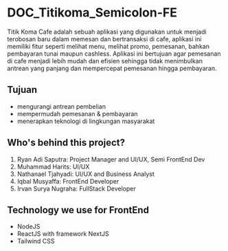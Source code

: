 # DOC_Titikoma_Semicolon-FE

Titik Koma Cafe adalah sebuah aplikasi yang digunakan untuk menjadi terobosan baru dalam memesan dan bertransaksi di
cafe, aplikasi ini memiliki fitur seperti melihat menu, melihat promo, pemesanan, bahkan pembayaran tunai maupun
cashless. Aplikasi ini bertujuan agar pemesanan di cafe menjadi lebih mudah dan efisien sehingga tidak menimbulkan
antrean yang panjang dan mempercepat pemesanan hingga pembayaran.

## Tujuan

* mengurangi antrean pembelian
* mempermudah pemesanan & pembayaran
* menerapkan teknologi di lingkungan masyarakat

## Who's behind this project?

1. Ryan Adi Saputra: Project Manager and UI/UX, Semi FrontEnd Dev
2. Muhammad Harits: UI/UX
3. Nathanael Tjahyadi: UI/UX and Business Analyst
4. Iqbal Musyaffa: FrontEnd Developer
5. Irvan Surya Nugraha: FullStack Developer

## Technology we use for FrontEnd

* NodeJS
* ReactJS with framework NextJS
* Tailwind CSS
